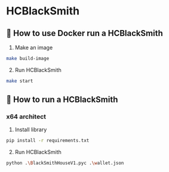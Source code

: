 # HCBlackSmith

## 🐋 How to use Docker run a HCBlackSmith 
1. Make an image
```sh
make build-image
```
2. Run HCBlackSmith
```sh
make start
```
## 🏃 How to run a HCBlackSmith
### x64 architect
1. Install library
```sh
pip install -r requirements.txt
```
2. Run HCBlackSmith
```sh
python .\BlackSmithHouseV1.pyc .\wallet.json
```
